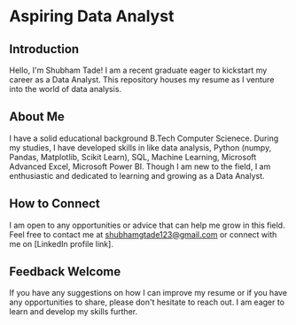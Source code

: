 
# Aspiring Data Analyst

## Introduction
Hello, I'm Shubham Tade! I am a recent graduate eager to kickstart my career as a Data Analyst. This repository houses my resume as I venture into the world of data analysis.

## About Me
I have a solid educational background B.Tech Computer Scienece. During my studies, I have developed skills in like data analysis, Python (numpy, Pandas, Matplotlib, Scikit Learn), SQL, Machine Learning, Microsoft Advanced Excel, Microsoft Power BI. Though I am new to the field, I am enthusiastic and dedicated to learning and growing as a Data Analyst.

## How to Connect
I am open to any opportunities or advice that can help me grow in this field. Feel free to contact me at shubhamgtade123@gmail.com or connect with me on [LinkedIn profile link].

## Feedback Welcome
If you have any suggestions on how I can improve my resume or if you have any opportunities to share, please don't hesitate to reach out. I am eager to learn and develop my skills further.
